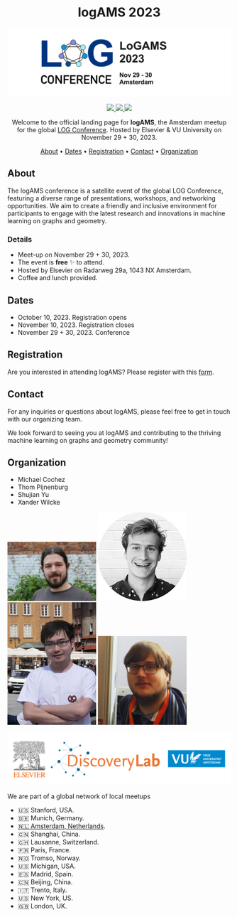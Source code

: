 
<h1 align="center">
logAMS 2023
</h1>

<p align="center">
    <img src="img/logAMS.jpg" alt="logAMS banner", width="800px"/>
</p>

<p align="center">
<a href="https://logconference.org">
    <img src="https://img.shields.io/badge/👩‍💻_LOG_Conference_-Meetup-blue">
</a>
<a href="https://maps.app.goo.gl/8tT9rKREhpkXakK77">
    <img src="https://img.shields.io/badge/📍_Location-Amsterdam_NL-blue">
</a>
<img src="https://img.shields.io/badge/🗓️_Date_-November_29+30-blue">
</p>


<p align="center">
Welcome to the official landing page for <strong>logAMS</strong>, the Amsterdam meetup for the global <a href="https://logconference.org">LOG Conference</a>. Hosted by Elsevier & VU University on November 29 + 30, 2023.
</p>


<p align="center">
  <a href="#about">About</a> •
  <a href="#dates">Dates</a> •
  <a href="#registration">Registration</a> •
  <a href="#contact">Contact</a> •
  <a href="#organization">Organization</a>
</p>


## About

The logAMS conference is a satellite event of the global LOG Conference, featuring a diverse range of presentations, workshops, and networking opportunities. We aim to create a friendly and inclusive environment for participants to engage with the latest research and innovations in machine learning on graphs and geometry.


### Details

* Meet-up on November 29 + 30, 2023.
* The event is **free** :sparkles: to attend.
* Hosted by Elsevier on Radarweg 29a, 1043 NX Amsterdam. 
* Coffee and lunch provided.


<!--

## Agenda

By attending logAMS, you will have the opportunity to:
* Learn from leading experts in the field through keynote talks and research presentations. 
* Network with fellow researchers, professionals, and enthusiasts in the community. 
* Share your own research and insights during poster sessions and interactive discussions. 
* Stay up-to-date with the latest trends and advancements in machine learning on graphs and geometry.
-->

## Dates

* October 10, 2023. Registration opens
* November 10, 2023. Registration closes
* November 29 + 30, 2023. Conference

## Registration
Are you interested in attending logAMS? Please register with this [form](https://docs.google.com/forms/d/e/1FAIpQLSdiVfSgzksCufn3NyZKo2kf8Ypq5e8vIRjcKY6pcjtgXGB9xw/viewform).

## Contact

For any inquiries or questions about logAMS, please feel free to get in touch with our organizing team.

We look forward to seeing you at logAMS and contributing to the thriving machine learning on graphs and geometry community!

## Organization ##
* Michael Cochez 
* Thom Pijnenburg
* Shujian Yu
* Xander Wilcke

<p>
<img src="img/michael.jpg" alt="Michael Cochez", width="200px"/>
<img src="img/thom.jpg" alt="Thom Pijnenburg", width="200px"/>
<img src="img/yushujian.jpg" alt="Shujian Yu", width="200px"/>
<img src="img/xander.jpg" alt="Xander Wilcke", width="200px"/>
</p>

<p align="center">
    <img src="img/logams-organisers-logo.jpg" alt="logams-organisers", width="800px"/>
</p>


We are part of a global network of local meetups

- :us: Stanford, USA.
- :de: Munich, Germany.
- [:netherlands: Amsterdam, Netherlands](logams.github.io).
- :cn: Shanghai, China.
- :switzerland: Lausanne, Switzerland.
- :fr: Paris, France.
- :norway: Tromso, Norway.
- :us: Michigan, USA.
- :es: Madrid, Spain.
- :cn: Beijing, China.
- :it: Trento, Italy.
- :us: New York, US.
- :gb: London, UK.
